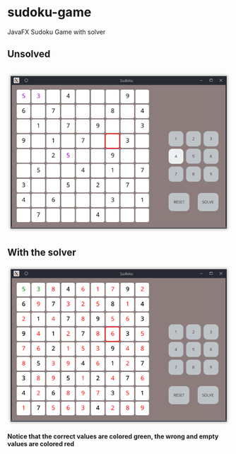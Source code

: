 # sudoku-game
JavaFX Sudoku Game with solver

## Unsolved
![unsolved](/img/unsolved.png)
---
## With the solver
![solved](/img/solved.png)

**Notice that the correct values are colored green, the wrong and empty values are colored red**
